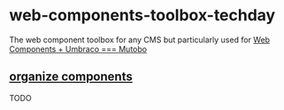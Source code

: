 # web-components-toolbox-techday
The web component toolbox for any CMS but particularly used for [Web Components + Umbraco === Mutobo](http://mutobo.ch/)

## [organize components](https://wiki.migros.net/display/OCC/Web+Components+CMS+Template)

TODO
